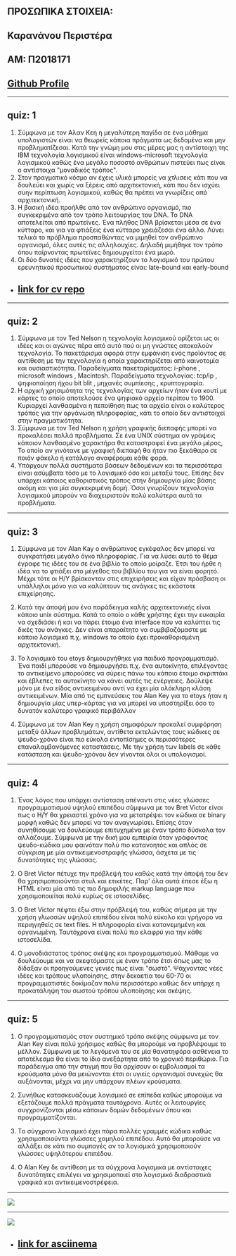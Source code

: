 ## ΠΡΟΣΩΠΙΚΑ ΣΤΟΙΧΕΙΑ:

## Καρανάνου Περιστέρα
## ΑΜ: Π2018171
## [Github Profile](https://github.com/perikrananou)



---
## quiz: 1

 1) Σύμφωνα με τον Αλαν Κεη η μεγαλύτερη παγίδα σε ένα μάθημα υπολογιστών είναι να θεωρείς κάποια πράγματα ως δεδομένα και μην προβληματίζεσαι. Κατά την γνώμη μου στις μέρες μας η αντίστοιχη της ΙΒΜ τεχνολογία λογισμικού είναι windows-microsoft τεχνολογία λογισμικού καθώς ένα μεγάλο ποσοστό ανθρώπων πιστεύει πως είναι ο αντίστοιχα "μοναδικός τρόπος".
 2) Στον πραγματικό κόσμο αν έχεις υλικά μπορείς να χτλισεις κάτι που να δουλεύει και χωρίς να ξέρεις από αρχιτεκτονική, κάτι που δεν ισχύει συην περίπτωση λογισμικού, καθώς θα πρέπει να γνωρίζεις από αρχιτεκτονική. 
 3) Η βασική ιδέα προήλθε από τον ανθρώπινο οργανισμό, πιο συγκεκριμένα από τον τρόπο λειτουργίας του DNA. Το DNA αποτελείται από πρωτεϊνες. Ένα πλήθος DNA βρίσκεται μέσα σε ένα κύτταρο, και για να φτιάξεις ένα κύτταρο χρειάζεσαι ένα άλλο. Λύνει τελικά το πρόβλημα προσπαθώντας να μιμηθεί τον ανθρώπινο οργανισμό, όλες αυτές τις αλληλουχίες. Δηλαδή μιμήθηκε τον τρόπο όπου παίρνοντας πρωτεϊνες δημιουργείται ένα μωρό.
 4) Οι δύο δυνατές ιδέες που χαρακτηρίζουν το λογισμικό του πρώτου ερευνητικού προσωπικού συστήματος είναι: 
       late-bound και early-bound 


* ## [link for cv repo](https://github.com/perikarananou/My_CV)

---
## quiz: 2

 1) Σύμφωνα με τον Ted Nelson η τεχνολογία λογισμικού ορίζεται ως οι ιδέες και οι αγώνες πέρα από αυτό πού οι μη γνώστες αποκαλούν τεχνολογία. Το πακετάρισμα αφορά στην εμφάνιση ενός προϊόντος σε αντίθεση με την τεχνολογία η οποία χαρακτηρίζεται από καινοτομία και ουσιαστικότητα. Παραδείγματα πακεταρίσματος: i-phone , microsoft windows , Macintosh. Παραδείγματα τεχνολογίας: tcp/ip , ψηφιοποίηση ήχου bit blit , μηχανές συμπίεσης , κρυπτογραφία.
 2) Η αρχική χρησιμότητα της τεχνολογίας των αρχείων ήταν ένα κουτί με κάρτες το οποίο αποτελούσε ένα ψηφιακό αρχείο περίπου το 1900. Κυριαρχεί λανθασμένα η πεποίθηση πως τα αρχεία είναι ο καλύτερος τρόπος για την οργάνωση πληροφορίας, κάτι το οποίο δεν αντιστοιχεί στην πραγματικότητα.
 3)  Σύμφωνα με τον Ted Nelson η χρήση γραφικής διεπαφής μπορεί να προκαλέσει πολλά προβλήματα. Σε ένα UNIX σύστημα αν γράψεις κάποιον λανθασμένο χαρακτήρα θα καταστραφεί ένα μεγάλο μέρος, Το οποίο αν γινότανε με γραφική διεπαφή θα ήταν πιο ξεκάθαρο σε ποιόν φάκελο ή κατάλογο αναφέρομαι κάθε φορά.
 4)  Υπάρχουν πολλά συστήματα βάσεων δεδομένων και τα περισσότερα είναι ασύμβατα τόσο με το λογισμικό όσο και μεταξύ τους. Επίσης δεν υπάρχει κάποιος καθοριστικός τρόπος στην δημιουργία μίας βάσης ακόμη και για μία συγκεκριμένη δομή. Όσοι γνωρίζουν τεχνολογία λογισμικού μπορούν να διαχειριστούν πολύ καλύτερα αυτά τα προβλήματα. 

---
## quiz: 3

 1) Σύμφωνα με τον Alan Kay ο ανθρώπινος εγκέφαλος δεν μπορεί να συγκρατήσει μεγάλο όγκο πληροφορίας. Για να λύσει αυτό το θέμα έγραφε τις ιδέες του σε ένα βιβλίο το οποίο μοίραζε. Έτσι του ήρθε η ιδέα να το φτιάξει στο μέγεθος του βιβλίου του για να είναι φορητό. Μέχρι τότε οι Η/Υ βρίσκονταν στις επιχειρήσεις και είχαν πρόσβαση οι υπάλληλοι μόνο για να καλύπτουν τις ανάγκες τις εκάστοτε επιχείρησης.


 2) Κατά την άποψή μου ένα παράδειγμα καλής αρχιτεκτονικής είναι κάποιο unix σύστημα. Κατά το οποίο ο κάθε χρήστης έχει την ευκαιρία να σχεδιάσει ή και να πάρει έτοιμο ένα interface που να καλύπτει τις δικές του ανάγκες. Δεν είναι απαραίτητο να συμβιβαζόμαστε με κάποιο λογισμικό π.χ. windows το οποίο έχει προκαθορισμένη αρχιτεκτονική. 


 3) Το λογισμικό του etoys δημιουργήθηκε για παιδικό προγραμματισμό. Ένα παιδί μπορούσε να δημιουργήσει π.χ. ένα αυτοκίνητο, επιλέγοντας το αντικείμενο μπορούσες να σύρεις πάνω  του κάποιο έτοιμο σκριπτάκι και έβλεπες το αυτοκίνητο να κάνει αυτές τις ενέργειες. Δούλεψε μόνο με ένα είδος αντικειμένου αντί να έχει μία ολόκληρη κλάση αντικειμένων. 
Μία από τις εμπνεύσεις του Alan Key για το etoys ήταν η δημιουργία μίας υπερ-κάρτας  για να μπορεί να υποστηρίξει όσο το δυνατόν καλύτερο γραφικό περιβάλλον 


 4)  Σύμφωνα με τον Alan Key η χρήση σημαφόρων προκαλεί συμφόρηση μεταξύ άλλων προβλημάτων, αντίθετα εκτελώντας τους κώδικες σε ψευδο-χρόνο είναι πιο εύκολα εντοπίσημες οι περισσότερες επαναλαμβανόμενες καταστάσεις. Με την χρήση των labels σε κάθε κατάσταση και ψευδο-χρόνου δεν γίνονται όλοι οι υπολογισμοί.


---
## quiz: 4


 1)  Ένας λόγος που υπάρχει αντίσταση απέναντι στις νέες γλώσσες προγραμματισμού υψηλού επιπέδου σύμφωνα με τον Bret Victor είναι πως ο Η/Υ θα χρειαστεί χρόνο για να μετατρέψει τον κώδικα σε binary μορφή καθώς δεν μπορεί να τον αναγνωρίσει. Επίσης όταν συνηθίσουμε να δουλεύουμε επιτυχημένα με έναν τρόπο δύσκολα τον αλλάζουμε. Σύμφωνα με την δική μου εμπειρία όταν γράφοντας ψευδο-κώδικα μου φαινόταν πολύ πιο κατανοητός και απλός σε σύγκριση με μία αντικειμενοστραφής γλώσσα, άσχετα με τις δυνατότητες της γλώσσας.


 2) Ο Bret Victor πέτυχε την πρόβλεψή του καθώς κατά την άποψή του δεν θα χρησιμοποιούνται στυλ και ετικέτες. Παρ' όλα αυτά έπεσε έξω η HTML είναι μία από τις πιο δημοφιλής markup language που χρησιμοποιείται πολύ κυρίως σε ιστοσελίδες.


 3) Ο Bret Victor πέφτει έξω στην πρόβλεψή του, καθώς σήμερα με την χρήση γλωσσών υψηλού επιπέδου είναι πολύ εύκολο και γρήγορο να περιηγηθείς σε text files. Η πληροφορία είναι κατανεμημένη και οργανωμένη.  Ταυτόχρονα είναι πολύ πιο ελαφρύ για την κάθε ιστοσελίδα.

 4) Ο μονοδιάστατος τρόπος σκέψης και προγραμματισμού. Μάθαμε να δουλεύουμε και να σκεφτόμαστε με έναν τρόπο έτσι όπως μας το δίδαξαν οι προηγούμενες γενιές πως είναι "σωστό".  Ψάχνοντας νέες ιδέες και τρόπους υλοποίησης, στην δεκαετία του 60-70 οι προγραμματιστές δοκίμαζαν πολύ περισσότερο καθώς δεν υπήρχε η προκατάληψη του σωστού τρόπου υλοποίησης και σκέψης.


---
## quiz: 5


1) Ο προγραμματισμός στον συστημικό τρόπο σκέψης σύμφωνα με τον Alan Key είναι πολύ χρήσιμος καθώς θα μπορούμε να προβλέψουμε το μέλλον. Σύμφωνα με τα λεγόμενά του σε μία θανατηφόρα ασθένεια το αποτέλεσμα θα είναι το ίδιο ανεξάρτητα από το χρονικό περιθώριο. Για παράδειγμα από την στιγμή που θα αρχίσουν οι εμβολιασμοί τα κρούσματα μόνο θα μειώνονται έτσι οι υγιείς οργανισμοί συνεχώς θα αυξάνονται, μέχρι να μην υπάρχουν πλέων κρούσματα.

2) Συνήθως κατασκευάζουμε λογισμικό σε επίπεδα καθώς μπορούμε να εξετάζουμε πολλά πράγματα ταυτόχρονα. Αυτές οι λειτουργίες συγχρονίζονται μέσω κάποιων δομών δεδομένων όπου και προγραμματίζονται.

3)  Tο σύγχρονο λογισμικό έχει πάρα πολλές γραμμές κώδικα καθώς χρησιμοποιούντα γλώσσες χαμηλού επιπέδου. Αυτό θα μπορούσε να αλλάξει σε κάτι πιο συμπαγές αν τα λογισμικά χρησιμοποιούν γλώσσες υψηλότερου επιπέδου.

4)  Ο Alan Key δε αντίθεση με τα σύγχρονα λογισμικά με αντίστοιχες δυνατότητες επιλέγει να χρησιμοποιεί στο λογισμικό διαδραστικά γραφικά και αντικειμενοστρέφεια.

---
![](https://github.com/perikarananou/gr/blob/gh-pages/images/Windows_mob160.png)

---
![](https://github.com/perikarananou/gr/blob/gh-pages/images/android160.png)
* ## [link for asciinema](https://asciinema.org/a/401411)

